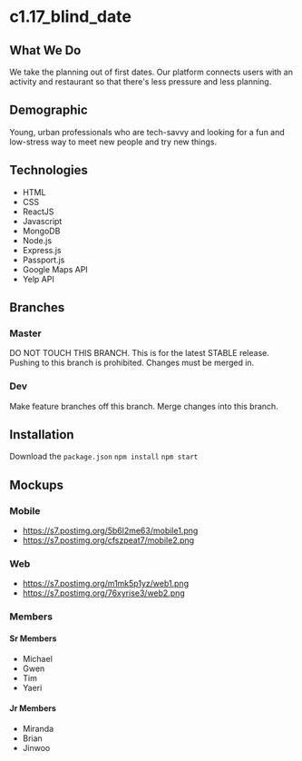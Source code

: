 # c1.17_blind_date
## What We Do
We take the planning out of first dates. Our platform connects users with an activity and restaurant so that there's less pressure and less planning.

## Demographic
Young, urban professionals who are tech-savvy and looking for a fun and low-stress way to meet new people and try new things.

## Technologies
- HTML
- CSS
- ReactJS
- Javascript
- MongoDB
- Node.js
- Express.js
- Passport.js
- Google Maps API
- Yelp API

## Branches
### Master
DO NOT TOUCH THIS BRANCH. This is for the latest STABLE release. Pushing to this branch is prohibited. Changes must be merged in.

### Dev
Make feature branches off this branch. Merge changes into this branch.

## Installation
Download the `package.json`
`npm install`
`npm start`

## Mockups
### Mobile
- https://s7.postimg.org/5b6l2me63/mobile1.png
- https://s7.postimg.org/cfszpeat7/mobile2.png

### Web
- https://s7.postimg.org/m1mk5p1yz/web1.png
- https://s7.postimg.org/76xyrise3/web2.png

### Members
#### Sr Members
  - Michael
  - Gwen
  - Tim
  - Yaeri
#### Jr Members
  - Miranda
  - Brian
  - Jinwoo
